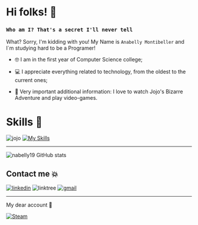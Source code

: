 # Hi folks! 👋

### `Who am I? That's a secret I'll never tell`

What? Sorry, I'm kidding with you!
My Name is `Anabelly Montibeller` and I`m studying hard to be a Programer!

- 🤓 I am in the first year of Computer Science college;

- 💻 I appreciate everything related to technology, from the oldest to the current ones;

- 🤍 Very important additional information: I love to watch Jojo's Bizarre Adventure and play video-games.

  
# Skills 👊
 
![jojo](https://github.com/nabelly19/nabelly19/assets/100965426/03284c15-e25d-4f23-85f7-054418a3f100)
[![My Skills](https://skillicons.dev/icons?i=python,c,cs,cpp,js,html,css)](https://skillicons.dev)
__________________________________________________________________________________________
![nabelly19 GitHub stats](https://github-readme-stats.vercel.app/api?username=nabelly19&show_icons=true&theme=transparent)

## Contact me 💥
[![linkedin](https://img.shields.io/badge/LinkedIn-0077B5?style=for-the-badge&logo=linkedin&logoColor=white)](https://www.linkedin.com/in/anabelly-sthephany-paiva-montibeller-ab1ab5235/)
![linktree](https://img.shields.io/badge/linktree-39E09B?style=for-the-badge&logo=linktree&logoColor=white)
[![gmail](https://img.shields.io/badge/Gmail-D14836?style=for-the-badge&logo=gmail&logoColor=white)](https://mail.google.com/mail/u/1/)
__________________________________________________________________________________________
My dear account 👶

[![Steam](https://img.shields.io/badge/Steam-000000?style=for-the-badge&logo=steam&logoColor=white)](https://steamcommunity.com/profiles/76561198884322226/)





